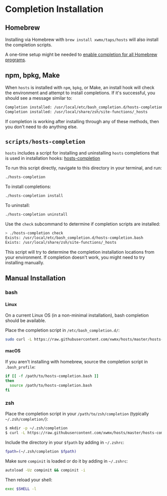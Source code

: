 # Completion Installation

## Homebrew

Installing via Homebrew with `brew install xwmx/taps/hosts` will also
install the completion scripts.

A one-time setup might be needed to [enable completion for all Homebrew
programs](https://docs.brew.sh/Shell-Completion).

## npm, bpkg, Make

When `hosts` is installed with `npm`, `bpkg`, or Make, an install hook will
check the environment and attempt to install completions. If it's successful,
you should see a message similar to:

```bash
Completion installed: /usr/local/etc/bash_completion.d/hosts-completion.bash
Completion installed: /usr/local/share/zsh/site-functions/_hosts
```

If completion is working after installing through any of these methods, then
you don't need to do anything else.

## `scripts/hosts-completion`

`hosts` includes a script for installing and uninstalling `hosts` completions
that is used in installation hooks:
[hosts-completion](../scripts/hosts-completion)

To run this script directly, navigate to this directory in your terminal, and
run:

```bash
./hosts-completion
```

To install completions:

```bash
./hosts-completion install
```

To uninstall:

```bash
./hosts-completion uninstall
```

Use the `check` subcommand to determine if completion scripts are installed:

```bash
> ./hosts-completion check
Exists: /usr/local/etc/bash_completion.d/hosts-completion.bash
Exists: /usr/local/share/zsh/site-functions/_hosts
```

This script will try to determine the completion installation
locations from your environment. If completion doesn't work, you might
need to try installing manually.

## Manual Installation

### bash

#### Linux

On a current Linux OS (in a non-minimal installation), bash completion should
be available.

Place the completion script in `/etc/bash_completion.d/`:

```bash
sudo curl -L https://raw.githubusercontent.com/xwmx/hosts/master/hosts-completion.bash -o /etc/bash_completion.d/hosts
```

#### macOS

If you aren't installing with homebrew, source the completion script in
`.bash_profile`:

```sh
if [[ -f /path/to/hosts-completion.bash ]]
then
  source /path/to/hosts-completion.bash
fi
```

### zsh

Place the completion script in your `/path/to/zsh/completion` (typically
`~/.zsh/completion/`):

```bash
$ mkdir -p ~/.zsh/completion
$ curl -L https://raw.githubusercontent.com/xwmx/hosts/master/hosts-completion.zsh > ~/.zsh/completion/_hosts
```
Include the directory in your `$fpath` by adding in `~/.zshrc`:

```bash
fpath=(~/.zsh/completion $fpath)
```

Make sure `compinit` is loaded or do it by adding in `~/.zshrc`:

```bash
autoload -Uz compinit && compinit -i
```

Then reload your shell:

```bash
exec $SHELL -l
```
